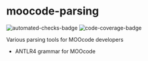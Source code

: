 # moocode-parsing
![automated-checks-badge](https://github.com/Malbios/moocode-parsing/actions/workflows/update-badges-on-main.yml/badge.svg)
![code-coverage-badge](https://malbios.github.io/moocode-parsing/coverage-badge.svg)

Various parsing tools for MOOcode developers

- ANTLR4 grammar for MOOcode